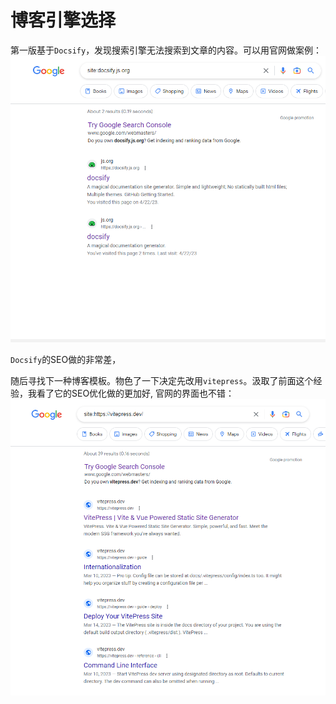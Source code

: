 # 博客引擎选择
第一版基于`Docsify`，发现搜索引擎无法搜索到文章的内容。可以用官网做案例：
![docsify](../_images/docsify_seo.png)

`Docsify`的SEO做的非常差，

随后寻找下一种博客模板。物色了一下决定先改用`vitepress`。汲取了前面这个经验，我看了它的SEO优化做的更加好, 官网的界面也不错：
![vitepress](../_images/vitepress_seo.png)
